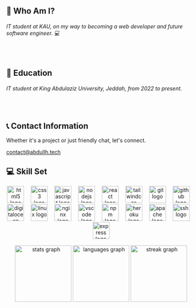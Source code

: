 <h2 align="left">👾 Who Am I?</h2>
<h6 align="left"> IT student at KAU, on my way to becoming a web developer and future software engineer. 💻</h6>
<br clear="both">
<h2 align="left">📝 Education</h2>
<h6 align="left">IT student at King Abdulaziz University, Jeddah, from 2022 to present.</h6>
<br clear="both">
<h2 align="left">📞 Contact Information</h2>
<p align="left">Whether it's a project or just friendly chat, let's connect.</p>
<a href="mailto:contact@abdullh.tech">contact@abdullh.tech</a>
<br clear="both">
<h2 align="left">💻 Skill Set</h2>
<div align="center">
  <img src="https://skillicons.dev/icons?i=html" height="45" alt="html5 logo"  />
  <img width="10" />
  <img src="https://skillicons.dev/icons?i=css" height="45" alt="css3 logo"  />
  <img width="10" />
  <img src="https://skillicons.dev/icons?i=js" height="45" alt="javascript logo"  />
  <img width="10" />
  <img src="https://skillicons.dev/icons?i=nodejs" height="45" alt="nodejs logo"  />
  <img width="10" />
  <img src="https://skillicons.dev/icons?i=react" height="45" alt="react logo"  />
  <img width="10" />
  <img src="https://skillicons.dev/icons?i=tailwind" height="45" alt="tailwindcss logo"  />
  <img width="10" />
  <img src="https://skillicons.dev/icons?i=git" height="45" alt="git logo"  />
  <img width="10" />
  <img src="https://skillicons.dev/icons?i=github" height="45" alt="github logo"  />
  <img width="10" />
  <img src="https://cdn.jsdelivr.net/gh/devicons/devicon/icons/digitalocean/digitalocean-original.svg" height="45" alt="digitalocean logo"  />
  <img width="10" />
  <img src="https://skillicons.dev/icons?i=linux" height="45" alt="linux logo"  />
  <img width="10" />
  <img src="https://skillicons.dev/icons?i=nginx" height="45" alt="nginx logo"  />
  <img width="10" />
  <img src="https://skillicons.dev/icons?i=vscode" height="45" alt="vscode logo"  />
  <img width="10" />
  <img src="https://cdn.simpleicons.org/npm/CB3837" height="45" alt="npm logo"  />
  <img width="10" />
  <img src="https://skillicons.dev/icons?i=heroku" height="45" alt="heroku logo"  />
  <img width="10" />
  <img src="https://cdn.jsdelivr.net/gh/devicons/devicon/icons/apache/apache-original-wordmark.svg" height="45" alt="apache logo"  />
  <img width="10" />
  <img src="https://cdn.jsdelivr.net/gh/devicons/devicon/icons/ssh/ssh-original-wordmark.svg" height="45" alt="ssh logo"  />
  <img width="10" />
  <img src="https://cdn.jsdelivr.net/gh/devicons/devicon/icons/express/express-original.svg" height="45" alt="express logo"  />
</div>
<br clear="both">
<div align="center">
  <img src="https://github-readme-stats.vercel.app/api?username=vabdullh&hide_title=true&hide_rank=false&show_icons=true&include_all_commits=true&count_private=true&disable_animations=false&theme=dark&locale=en&hide_border=true&order=1" height="150" alt="stats graph"  />
  <img src="https://github-readme-stats.vercel.app/api/top-langs?username=vabdullh&locale=en&hide_title=true&layout=compact&card_width=320&langs_count=5&theme=dark&hide_border=true&order=2" height="150" alt="languages graph"  />
  <img src="https://streak-stats.demolab.com?user=vabdullh&locale=en&mode=weekly&theme=dark&hide_border=true&border_radius=5&date_format=j%20M%5B%20Y%5D&order=3" height="150" alt="streak graph"  />
</div>
